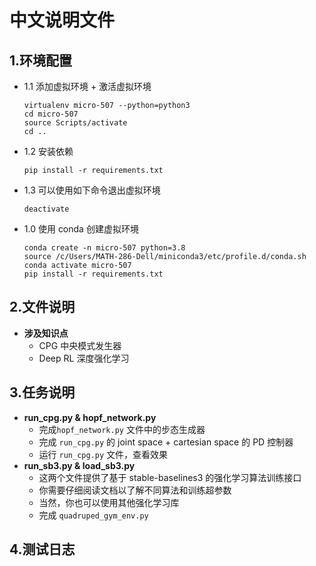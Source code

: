 # 中文说明文件


## 1.环境配置
- 1.1 添加虚拟环境 + 激活虚拟环境
    ```  
    virtualenv micro-507 --python=python3
    cd micro-507
    source Scripts/activate
    cd ..
    ```
- 1.2 安装依赖
    ```
    pip install -r requirements.txt
    ```
- 1.3 可以使用如下命令退出虚拟环境   
  ```
  deactivate
  ```

- 1.0 使用 conda 创建虚拟环境
    ```
    conda create -n micro-507 python=3.8
    source /c/Users/MATH-286-Dell/miniconda3/etc/profile.d/conda.sh
    conda activate micro-507
    pip install -r requirements.txt
    ```


## 2.文件说明
- **涉及知识点**
  - CPG 中央模式发生器
  - Deep RL 深度强化学习


## 3.任务说明
- **run_cpg.py & hopf_network.py**
  - 完成`hopf_network.py` 文件中的步态生成器
  - 完成 `run_cpg.py` 的 joint space + cartesian space 的 PD 控制器
  - 运行 `run_cpg.py` 文件，查看效果
- **run_sb3.py & load_sb3.py**
  - 这两个文件提供了基于 stable-baselines3 的强化学习算法训练接口
  - 你需要仔细阅读文档以了解不同算法和训练超参数
  - 当然，你也可以使用其他强化学习库
  - 完成 `quadruped_gym_env.py`


## 4.测试日志